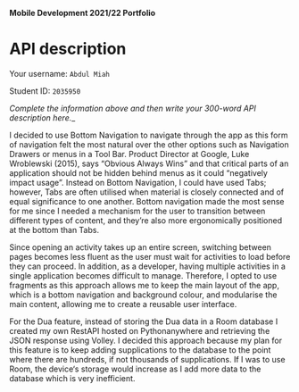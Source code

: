 **Mobile Development 2021/22 Portfolio**
# API description

Your username: `Abdul Miah`

Student ID: `2035950`

_Complete the information above and then write your 300-word API description here.__

I decided to use Bottom Navigation to navigate through the app as this form of navigation felt the most natural over the other options such as Navigation Drawers or menus in a Tool Bar. Product Director at Google, Luke Wroblewski (2015), says “Obvious Always Wins” and that critical parts of an application should not be hidden behind menus as it could “negatively impact usage”. 
Instead on Bottom Navigation, I could have used Tabs; however, Tabs are often utilised when material is closely connected and of equal significance to one another. Bottom navigation made the most sense for me since I needed a mechanism for the user to transition between different types of content, and they’re also more ergonomically positioned at the bottom than Tabs.

Since opening an activity takes up an entire screen, switching between pages becomes less fluent as the user must wait for activities to load before they can proceed. In addition, as a developer, having multiple activities in a single application becomes difficult to manage. Therefore, I opted to use fragments as this approach allows me to keep the main layout of the app, which is a bottom navigation and background colour, and modularise the main content, allowing me to create a reusable user interface.

For the Dua feature, instead of storing the Dua data in a Room database I created my own RestAPI hosted on Pythonanywhere and retrieving the JSON response using Volley. I decided this approach because my plan for this feature is to keep adding supplications to the database to the point where there are hundreds, if not thousands of supplications. If I was to use Room, the device‘s storage would increase as I add more data to the database which is very inefficient.

<!-- 
Formative feedback from Sandy

- Your coverage of the BottomNav is excellent, you have done a really good job of laying out the alternative choices and why you didn't go with them, no comments on that.

- You have quite a lot of text about Fragments, but for me it's a little verbose. I don't think I entirely agree with your comment about switching activities being less fluent. That's more the result of UI choices. You could implement an app using Fragments and one not using Fragments and they could appear to be exactly the same. You have a sensible rationale for making use of fragments, but I'm not sure this is a case where there are really 'choices' as such. The kind of fuinctionality you've discussed basically requires fragments if you're building an app in a vaguely sensible manner. I wonder if there might be aspects of your work where the decisions you have to make between competing API choices are a little more salient?

- You description of the API access is good too, and you are painting the alternative nicely, although I think you could be a little more specific about what is being stored and so why it would continue to grow and grow if kept on device.

-->

